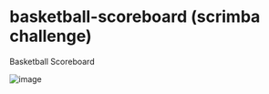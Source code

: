 # basketball-scoreboard (scrimba challenge)
Basketball Scoreboard 

![image](https://github.com/Sinichi78/basketball-scoreboard/assets/110324874/bd901dbb-bdef-4b73-a7f8-b38885daf1b3)

